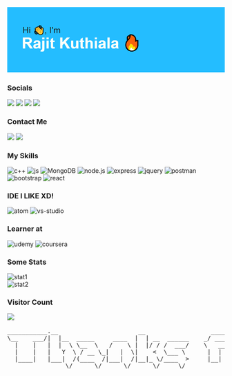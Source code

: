 <!--Adding header -->

<img src="https://github.com/rajitk13/rajitk13/blob/main/header.png?raw=true">
<!-- Adding Socials link -->
<div>
  <h3>Socials</h3>
  <a target="_blank" href="https://www.instagram.com/rajitkuthiala/"><img src="https://img.shields.io/badge/Instagram-E4405F?style=for-the-badge&logo=instagram&logoColor=white"></a>
  <a target="_blank" href="https://www.facebook.com/profile.php?id=100070119432054"><img src="https://img.shields.io/badge/Facebook-1877F2?style=for-the-badge&logo=facebook&logoColor=white"></a>
  <a target="_blank" href="https://twitter.com/KuthialaRajit"><img src="https://img.shields.io/badge/Twitter-1DA1F2?style=for-the-badge&logo=twitter&logoColor=white"></a>
  <a target="_blank" href="https://www.linkedin.com/in/rajitkuthiala/"><img src="https://img.shields.io/badge/LinkedIn-0077B5?style=for-the-badge&logo=linkedin&logoColor=white"></a>
  <h3>Contact Me</h3>
  <a target="_blank" href="mailto:rajitkuthiala@gmail.com"><img src="https://img.shields.io/badge/Gmail-D14836?style=for-the-badge&logo=gmail&logoColor=white"></a>
  <a href="https://discordapp.com/users/262894604725125121"><img src="https://img.shields.io/badge/Discord-7289DA?style=for-the-badge&logo=discord&logoColor=white"></a>
  <h3>My Skills</h3>
  <img src="https://img.shields.io/badge/C%2B%2B-00599C?style=for-the-badge&logo=c%2B%2B&logoColor=white" alt="c++">
  <img src="https://img.shields.io/badge/JavaScript-323330?style=for-the-badge&logo=javascript&logoColor=F7DF1E" alt="js">
  <img src="https://img.shields.io/badge/MongoDB-4EA94B?style=for-the-badge&logo=mongodb&logoColor=white" alt="MongoDB">
  <img src="https://img.shields.io/badge/Node.js-339933?style=for-the-badge&logo=nodedotjs&logoColor=white" alt="node.js">
  <img src="https://img.shields.io/badge/Express.js-000000?style=for-the-badge&logo=express&logoColor=white" alt="express">
  <img src="https://img.shields.io/badge/jQuery-0769AD?style=for-the-badge&logo=jquery&logoColor=white" alt="jquery">
  <img src="https://img.shields.io/badge/Postman-FF6C37?style=for-the-badge&logo=Postman&logoColor=white" alt="postman">
  <img src="https://img.shields.io/badge/Bootstrap-563D7C?style=for-the-badge&logo=bootstrap&logoColor=white" alt="bootstrap">
  <img src="https://img.shields.io/badge/React-20232A?style=for-the-badge&logo=react&logoColor=61DAFB" alt="react">
  <h3>IDE I LIKE XD!</h3>
  <img src="https://img.shields.io/badge/Atom-66595C?style=for-the-badge&logo=Atom&logoColor=white" alt="atom">
  <img src="https://img.shields.io/badge/Visual_Studio-5C2D91?style=for-the-badge&logo=visual%20studio&logoColor=white" alt="vs-studio">
  <h3>Learner at </h3>
  <img src="https://img.shields.io/badge/Udemy-EC5252?style=for-the-badge&logo=Udemy&logoColor=white" alt="udemy">
  <img src="https://img.shields.io/badge/Coursera-0056D2?style=for-the-badge&logo=Coursera&logoColor=white" alt="coursera">
  <h3>Some Stats</h3>
  <img src="https://github-readme-stats.vercel.app/api?username=rajitk13&show_icons=true&theme=dark" width=50% alt="stat1">
  <br>
  <img src="https://github-readme-stats.vercel.app/api/top-langs/?username=rajitk13&layout=compact&theme=dark" width=50% alt="stat2">
  <h3>Visitor Count</h3>
  <img src="https://komarev.com/ghpvc/?username=rajitk13&color=green">
  <pre>
___________.__                      __                  _____                        .__         .__   __   .__
\__    ___/|  |__  _____     ____  |  | __  ______    _/ ____\____ _______    ___  __|__|  ______|__|_/  |_ |__|  ____    ____
  |    |   |  |  \ \__  \   /    \ |  |/ / /  ___/    \   __\/  _ \\_  __ \   \  \/ /|  | /  ___/|  |\   __\|  | /    \  / ___\
  |    |   |   Y  \ / __ \_|   |  \|    <  \___ \      |  | (  <_> )|  | \/    \   / |  | \___ \ |  | |  |  |  ||   |  \/ /_/  >
  |____|   |___|  /(____  /|___|  /|__|_ \/____  >     |__|  \____/ |__|        \_/  |__|/____  >|__| |__|  |__||___|  /\___  /
                \/      \/      \/      \/     \/                                             \/                     \//_____/

</pre>
</div>
